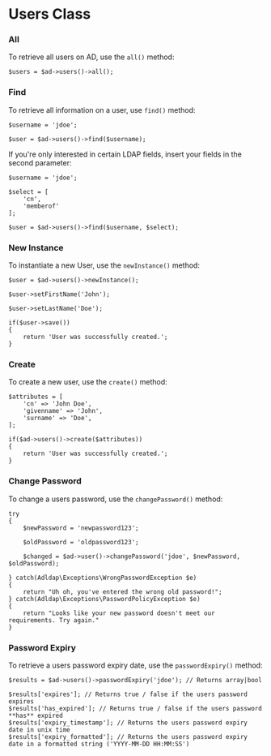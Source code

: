 # Users Class

### All

To retrieve all users on AD, use the `all()` method:

    $users = $ad->users()->all();

### Find

To retrieve all information on a user, use `find()` method:

    $username = 'jdoe';
    
    $user = $ad->users()->find($username);

If you're only interested in certain LDAP fields, insert your fields in the second parameter:

    $username = 'jdoe';
    
    $select = [
        'cn',
        'memberof'
    ];
    
    $user = $ad->users()->find($username, $select);

### New Instance

To instantiate a new User, use the `newInstance()` method:

    $user = $ad->users()->newInstance();
    
    $user->setFirstName('John');
    
    $user->setLastName('Doe');
    
    if($user->save())
    {
        return 'User was successfully created.';
    }

### Create

To create a new user, use the `create()` method:

    $attributes = [
        'cn' => 'John Doe',
        'givenname' => 'John',
        'surname' => 'Doe',
    ];
    
    if($ad->users()->create($attributes))
    {
        return 'User was successfully created.';
    }

### Change Password

To change a users password, use the `changePassword()` method:

    try
    {
        $newPassword = 'newpassword123';
        
        $oldPassword = 'oldpassword123';
    
        $changed = $ad->user()->changePassword('jdoe', $newPassword, $oldPassword);
        
    } catch(Adldap\Exceptions\WrongPasswordException $e)
    {
        return "Uh oh, you've entered the wrong old password!";
    } catch(Adldap\Exceptions\PasswordPolicyException $e)
    {
        return "Looks like your new password doesn't meet our requirements. Try again."
    }

### Password Expiry

To retrieve a users password expiry date, use the `passwordExpiry()` method:

    $results = $ad->users()->passwordExpiry('jdoe'); // Returns array|bool
       
    $results['expires']; // Returns true / false if the users password expires
    $results['has_expired']; // Returns true / false if the users password **has** expired
    $results['expiry_timestamp']; // Returns the users password expiry date in unix time
    $results['expiry_formatted']; // Returns the users password expiry date in a formatted string ('YYYY-MM-DD HH:MM:SS')
